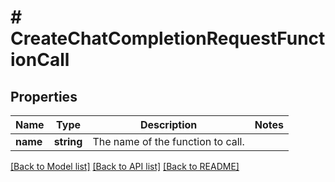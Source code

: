 # # CreateChatCompletionRequestFunctionCall

## Properties

Name | Type | Description | Notes
------------ | ------------- | ------------- | -------------
**name** | **string** | The name of the function to call. |

[[Back to Model list]](../../README.md#models) [[Back to API list]](../../README.md#endpoints) [[Back to README]](../../README.md)
